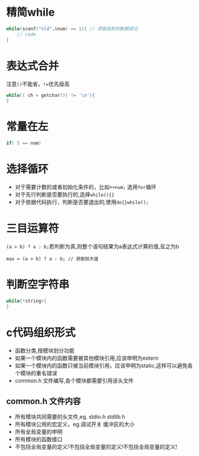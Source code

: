 # 精简while
```c
while(scanf("%ld",&num) == 1){ // 获取值和判断都成功
    // code
}
```
# 表达式合并
注意`()`不能省，`!=`优先级高
```c
while(( ch = getchar()) != '\n'){
}
```

# 常量在左
```c
if( 5 == num)
```

# 选择循环
- 对于需要计数的或者初始化条件的，比如`++num;` 选用`for`循环
- 对于先行判断是否要执行的,选择`while(){}`
- 对于依据代码执行，判断是否要退出的,使用`do{}while();`

# 三目运算符
`(a > b) ? a : b;`若判断为真,则整个语句结果为a表达式计算的值,反之为b
```
max = (a > b) ? a : b; // 获取较大值
```

# 判断空字符串
```c
while(*string){
}
```

# c代码组织形式
- 函数分类,按模块划分功能
- 如果一个模块内的函数需要被其他模块引用,应该申明为extern
- 如果一个模块内的函数只被当前模块引用，应该申明为static,这样可以避免各个模块的重名错误
- common.h 文件编写,各个模块都需要引用该头文件

## common.h 文件内容
- 所有模块共同需要的头文件,eg. stdio.h stdlib.h
- 所有模块公用的宏定义，eg.调试开关 缓冲区的大小
- 所有全局变量的申明
- 所有模块的函数接口
- 不包括全局变量的定义!不包括全局变量的定义!不包括全局变量的定义!
